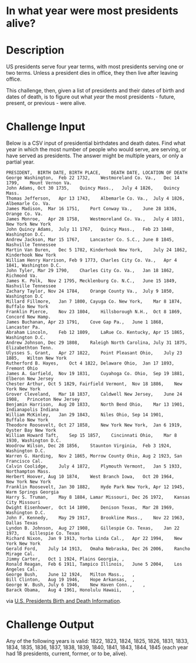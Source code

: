 # In what year were most presidents alive?
<div class="md"><h1>Description</h1>
<p>US presidents serve four year terms, with most presidents serving one or two terms. Unless a president dies in office, they then live after leaving office. </p>
<p>This challenge, then, given a list of presidents and their dates of birth and dates of death, is to figure out what <em>year</em> the most presidents - future, present, or previous - were alive. </p>
<h1>Challenge Input</h1>
<p>Below is a CSV input of presidential birthdates and death dates. Find what year in which the most number of people who would serve, are serving, or have served as presidents. The answer might be multiple years, or only a partial year. </p>
<pre><code>PRESIDENT,  BIRTH DATE, BIRTH PLACE,    DEATH DATE, LOCATION OF DEATH
George Washington,  Feb 22 1732,    Westmoreland Co. Va.,   Dec 14 1799,    Mount Vernon Va.
John Adams, Oct 30 1735,    Quincy Mass.,   July 4 1826,    Quincy Mass.
Thomas Jefferson,   Apr 13 1743,    Albemarle Co. Va.,  July 4 1826,    Albemarle Co. Va.
James Madison,  Mar 16 1751,    Port Conway Va.,    June 28 1836,   Orange Co. Va.
James Monroe,   Apr 28 1758,    Westmoreland Co. Va.,   July 4 1831,    New York New York
John Quincy Adams,  July 11 1767,   Quincy Mass.,   Feb 23 1848,    Washington D.C.
Andrew Jackson, Mar 15 1767,    Lancaster Co. S.C., June 8 1845,    Nashville Tennessee
Martin Van Buren,   Dec 5 1782, Kinderhook New York,    July 24 1862,   Kinderhook New York
William Henry Harrison, Feb 9 1773, Charles City Co. Va.,   Apr 4 1841, Washington D.C.
John Tyler, Mar 29 1790,    Charles City Co. Va.,   Jan 18 1862,    Richmond Va.
James K. Polk,  Nov 2 1795, Mecklenburg Co. N.C.,   June 15 1849,   Nashville Tennessee
Zachary Taylor, Nov 24 1784,    Orange County Va.,  July 9 1850,    Washington D.C
Millard Fillmore,   Jan 7 1800, Cayuga Co. New York,    Mar 8 1874, Buffalo New York
Franklin Pierce,    Nov 23 1804,    Hillsborough N.H.,  Oct 8 1869, Concord New Hamp.
James Buchanan, Apr 23 1791,    Cove Gap Pa.,   June 1 1868,    Lancaster Pa.
Abraham Lincoln,    Feb 12 1809,    LaRue Co. Kentucky, Apr 15 1865,    Washington D.C.
Andrew Johnson, Dec 29 1808,    Raleigh North Carolina, July 31 1875,   Elizabethton Tenn.
Ulysses S. Grant,   Apr 27 1822,    Point Pleasant Ohio,    July 23 1885,   Wilton New York
Rutherford B. Hayes,    Oct 4 1822, Delaware Ohio,  Jan 17 1893,    Fremont Ohio
James A. Garfield,  Nov 19 1831,    Cuyahoga Co. Ohio,  Sep 19 1881,    Elberon New Jersey
Chester Arthur, Oct 5 1829, Fairfield Vermont,  Nov 18 1886,    New York New York
Grover Cleveland,   Mar 18 1837,    Caldwell New Jersey,    June 24 1908,   Princeton New Jersey
Benjamin Harrison,  Aug 20 1833,    North Bend Ohio,    Mar 13 1901,    Indianapolis Indiana
William McKinley,   Jan 29 1843,    Niles Ohio, Sep 14 1901,    Buffalo New York
Theodore Roosevelt, Oct 27 1858,    New York New York,  Jan 6 1919, Oyster Bay New York
William Howard Taft,    Sep 15 1857,    Cincinnati Ohio,    Mar 8 1930, Washington D.C.
Woodrow Wilson, Dec 28 1856,    Staunton Virginia,  Feb 3 1924, Washington D.C.
Warren G. Harding,  Nov 2 1865, Morrow County Ohio, Aug 2 1923, San Francisco Cal.
Calvin Coolidge,    July 4 1872,    Plymouth Vermont,   Jan 5 1933, Northampton Mass.
Herbert Hoover, Aug 10 1874,    West Branch Iowa,   Oct 20 1964,    New York New York
Franklin Roosevelt, Jan 30 1882,    Hyde Park New York, Apr 12 1945,    Warm Springs Georgia
Harry S. Truman,    May 8 1884, Lamar Missouri, Dec 26 1972,    Kansas City Missouri
Dwight Eisenhower,  Oct 14 1890,    Denison Texas,  Mar 28 1969,    Washington D.C.
John F. Kennedy,    May 29 1917,    Brookline Mass.,    Nov 22 1963,    Dallas Texas
Lyndon B. Johnson,  Aug 27 1908,    Gillespie Co. Texas,    Jan 22 1973,    Gillespie Co. Texas
Richard Nixon,  Jan 9 1913, Yorba Linda Cal.,   Apr 22 1994,    New York New York
Gerald Ford,    July 14 1913,   Omaha Nebraska, Dec 26 2006,    Rancho Mirage Cal.
Jimmy Carter,   Oct 1 1924, Plains Georgia, ,   
Ronald Reagan,  Feb 6 1911, Tampico Illinois,   June 5 2004,    Los Angeles Cal.
George Bush,    June 12 1924,   Milton Mass.,   ,   
Bill Clinton,   Aug 19 1946,    Hope Arkansas,  ,   
George W. Bush, July 6 1946,    New Haven Conn.,    ,   
Barack Obama,   Aug 4 1961, Honolulu Hawaii,    ,
</code></pre>
<p>via <a href="http://www.presidentsusa.net/birth.html">U.S. Presidents Birth and Death Information</a>. </p>
<h1>Challenge Output</h1>
<p>Any of the following years is valid: 1822, 1823, 1824, 1825, 1826, 1831, 1833, 1834, 1835, 1836, 1837, 1838, 1839, 1840, 1841, 1843, 1844, 1845 (each year had 18 presidents, current, former, or to be, alive). </p>
</div>
